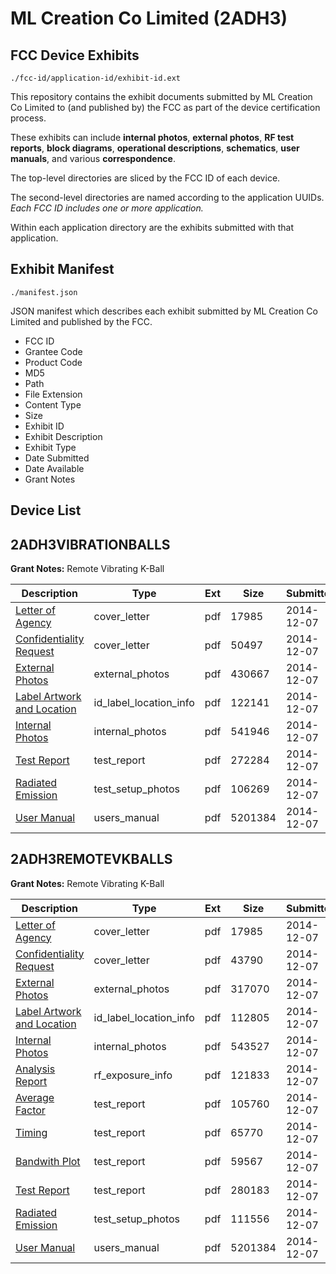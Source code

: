 # ML Creation Co Limited (2ADH3)
## FCC Device Exhibits

```
./fcc-id/application-id/exhibit-id.ext
```

This repository contains the exhibit documents submitted by ML Creation Co Limited to (and published by) the FCC as part of the device certification process.

These exhibits can include **internal photos**, **external photos**, **RF test reports**, **block diagrams**, **operational descriptions**, **schematics**, **user manuals**, and various **correspondence**.

The top-level directories are sliced by the FCC ID of each device.

The second-level directories are named according to the application UUIDs. *Each FCC ID includes one or more application.*

Within each application directory are the exhibits submitted with that application. 

## Exhibit Manifest

```
./manifest.json
```

JSON manifest which describes each exhibit submitted by ML Creation Co Limited and published by the FCC.

- FCC ID
- Grantee Code
- Product Code
- MD5
- Path
- File Extension
- Content Type
- Size
- Exhibit ID
- Exhibit Description
- Exhibit Type
- Date Submitted
- Date Available
- Grant Notes

## Device List
## 2ADH3VIBRATIONBALLS
**Grant Notes:** Remote Vibrating K-Ball

| Description | Type | Ext | Size | Submitted | Available |
| ----------- | ---- | --- | ---- | --------- | --------- |
| [Letter of Agency](2ADH3VIBRATIONBALLS/07f57a87e8b60ba9a9cfe2de16e7ccbe/2466091.pdf) | cover_letter | pdf | 17985 | 2014-12-07 | 2014-12-07 |
| [Confidentiality Request](2ADH3VIBRATIONBALLS/07f57a87e8b60ba9a9cfe2de16e7ccbe/2466121.pdf) | cover_letter | pdf | 50497 | 2014-12-07 | 2014-12-07 |
| [External Photos](2ADH3VIBRATIONBALLS/07f57a87e8b60ba9a9cfe2de16e7ccbe/2466127.pdf) | external_photos | pdf | 430667 | 2014-12-07 | 2014-12-07 |
| [Label Artwork and Location](2ADH3VIBRATIONBALLS/07f57a87e8b60ba9a9cfe2de16e7ccbe/2466128.pdf) | id_label_location_info | pdf | 122141 | 2014-12-07 | 2014-12-07 |
| [Internal Photos](2ADH3VIBRATIONBALLS/07f57a87e8b60ba9a9cfe2de16e7ccbe/2466129.pdf) | internal_photos | pdf | 541946 | 2014-12-07 | 2014-12-07 |
| [Test Report](2ADH3VIBRATIONBALLS/07f57a87e8b60ba9a9cfe2de16e7ccbe/2466126.pdf) | test_report | pdf | 272284 | 2014-12-07 | 2014-12-07 |
| [Radiated Emission](2ADH3VIBRATIONBALLS/07f57a87e8b60ba9a9cfe2de16e7ccbe/2466130.pdf) | test_setup_photos | pdf | 106269 | 2014-12-07 | 2014-12-07 |
| [User Manual](2ADH3VIBRATIONBALLS/07f57a87e8b60ba9a9cfe2de16e7ccbe/2466093.pdf) | users_manual | pdf | 5201384 | 2014-12-07 | 2014-12-07 |
## 2ADH3REMOTEVKBALLS
**Grant Notes:** Remote Vibrating K-Ball

| Description | Type | Ext | Size | Submitted | Available |
| ----------- | ---- | --- | ---- | --------- | --------- |
| [Letter of Agency](2ADH3REMOTEVKBALLS/3350825e9c1fb2c7b6c4c291639a3fd5/2466091.pdf) | cover_letter | pdf | 17985 | 2014-12-07 | 2014-12-07 |
| [Confidentiality Request](2ADH3REMOTEVKBALLS/3350825e9c1fb2c7b6c4c291639a3fd5/2466092.pdf) | cover_letter | pdf | 43790 | 2014-12-07 | 2014-12-07 |
| [External Photos](2ADH3REMOTEVKBALLS/3350825e9c1fb2c7b6c4c291639a3fd5/2466102.pdf) | external_photos | pdf | 317070 | 2014-12-07 | 2014-12-07 |
| [Label Artwork and Location](2ADH3REMOTEVKBALLS/3350825e9c1fb2c7b6c4c291639a3fd5/2466103.pdf) | id_label_location_info | pdf | 112805 | 2014-12-07 | 2014-12-07 |
| [Internal Photos](2ADH3REMOTEVKBALLS/3350825e9c1fb2c7b6c4c291639a3fd5/2466104.pdf) | internal_photos | pdf | 543527 | 2014-12-07 | 2014-12-07 |
| [Analysis Report](2ADH3REMOTEVKBALLS/3350825e9c1fb2c7b6c4c291639a3fd5/2466105.pdf) | rf_exposure_info | pdf | 121833 | 2014-12-07 | 2014-12-07 |
| [Average Factor](2ADH3REMOTEVKBALLS/3350825e9c1fb2c7b6c4c291639a3fd5/2466097.pdf) | test_report | pdf | 105760 | 2014-12-07 | 2014-12-07 |
| [Timing](2ADH3REMOTEVKBALLS/3350825e9c1fb2c7b6c4c291639a3fd5/2466098.pdf) | test_report | pdf | 65770 | 2014-12-07 | 2014-12-07 |
| [Bandwith Plot](2ADH3REMOTEVKBALLS/3350825e9c1fb2c7b6c4c291639a3fd5/2466099.pdf) | test_report | pdf | 59567 | 2014-12-07 | 2014-12-07 |
| [Test Report](2ADH3REMOTEVKBALLS/3350825e9c1fb2c7b6c4c291639a3fd5/2466100.pdf) | test_report | pdf | 280183 | 2014-12-07 | 2014-12-07 |
| [Radiated Emission](2ADH3REMOTEVKBALLS/3350825e9c1fb2c7b6c4c291639a3fd5/2466101.pdf) | test_setup_photos | pdf | 111556 | 2014-12-07 | 2014-12-07 |
| [User Manual](2ADH3REMOTEVKBALLS/3350825e9c1fb2c7b6c4c291639a3fd5/2466093.pdf) | users_manual | pdf | 5201384 | 2014-12-07 | 2014-12-07 |
